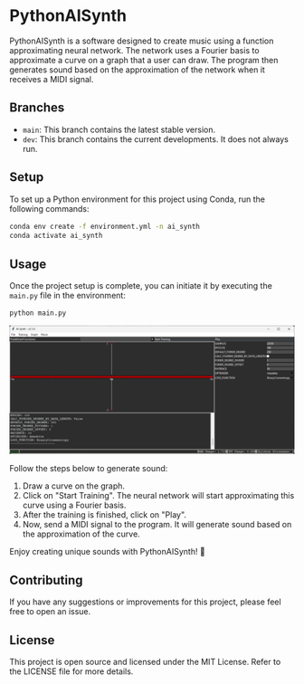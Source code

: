 # PythonAISynth

PythonAISynth is a software designed to create music using a function approximating neural network. The network uses a Fourier basis to approximate a curve on a graph that a user can draw. The program then generates sound based on the approximation of the network when it receives a MIDI signal.

## Branches

- `main`: This branch contains the latest stable version.
- `dev`: This branch contains the current developments. It does not always run.

## Setup

To set up a Python environment for this project using Conda, run the following commands:

```bash
conda env create -f environment.yml -n ai_synth
conda activate ai_synth
```

## Usage

Once the project setup is complete, you can initiate it by executing the `main.py` file in the environment:

```bash
python main.py
```

![window](docs/img/main_window_dark.png)

Follow the steps below to generate sound:

1. Draw a curve on the graph.
2. Click on "Start Training". The neural network will start approximating this curve using a Fourier basis.
3. After the training is finished, click on "Play".
4. Now, send a MIDI signal to the program. It will generate sound based on the approximation of the curve.

Enjoy creating unique sounds with PythonAISynth! 🎵

## Contributing

If you have any suggestions or improvements for this project, please feel free to open an issue.

## License

This project is open source and licensed under the MIT License. Refer to the LICENSE file for more details.
